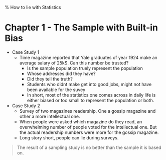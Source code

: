 % How to lie with Statistics

# Chapter 1 - The Sample with Built-in Bias

- Case Study 1 
	- Time magazine reported that Yale graduates of year 1924 make an average salary of 25k$. Can this number be trusted?
		- Is the sample population truely represent the population
		- Whose addresses did they have?
		- Did they tell the truth?
		- Students who didnt make get into good jobs, might not have been available for the suvey
		- In short, most of the statistics one comes across in daily life is either biased or too small to represent the population or both. 
- Case Study 2
	- Survey of two magazines readership. One a gossip magazine and other a more intellectual one. 
	- When people were asked which magazine do they read, an overwhelming number of people voted for the intellectual one. But the actual readership numbers were more for the gossip magazine.
	- Long story short, people can lie during surveys. 

> The result of a sampling study is no better than the sample it is based on.